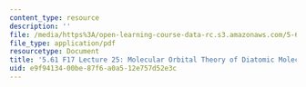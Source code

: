 ```yaml
---
content_type: resource
description: ''
file: /media/https%3A/open-learning-course-data-rc.s3.amazonaws.com/5-61-physical-chemistry-fall-2017/e9f9413400be87f6a0a512e757d52e3c_MIT5_61F17_lec25.pdf
file_type: application/pdf
resourcetype: Document
title: '5.61 F17 Lecture 25: Molecular Orbital Theory of Diatomic Molecules II'
uid: e9f94134-00be-87f6-a0a5-12e757d52e3c
---
```

